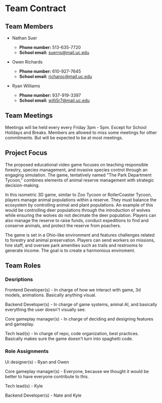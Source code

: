 # Team Contract

## Team Members
- Nathan Suer
    - **Phone number:** 513-635-7720
    - **School email:** suerns@mail.uc.edu

- Owen Richards
    - **Phone number:** 610-927-7645
    - **School email:** richaroc@mail.uc.edu

- Ryan Williams
    - **Phone number:** 937-919-3397
    - **School email:** willi5r7@mail.uc.edu


## Team Meetings
Meetings will be held every every Friday 3pm - 5pm. Except for School Holidays and Breaks.
Members are allowed to miss some meetings for other commitments. But will be expected to be at most meetings.

## Project Focus
The proposed educational video game focuses on teaching responsible forestry, species management, and invasive species control through an engaging simulation. The game, tentatively named "The Park Department Tycoon," combines elements of animal reserve management with strategic decision-making.

In this isometric 3D game, similar to Zoo Tycoon or RollerCoaster Tycoon, players manage animal populations within a reserve. They must balance the ecosystem by controlling animal and plant populations. An example of this would be controlling deer populations through the introduction of wolves while ensuring the wolves do not decimate the deer population. Players can also manage the reserve to raise funds, conduct expeditions to find and conserve animals, and protect the reserve from poachers.

The game is set in a Ohio-like environment and features challenges related to forestry and animal preservation. Players can send workers on missions, hire staff, and oversee park amenities such as trails and restrooms to generate income. The goal is to create a harmonious enviroment.

## Team Roles

### Desriptions
Frontend Developer(s) - In charge of how we interact with game, 3d models, animations. Basically anything visual. 

Backend Developer(s) - In charge of game systems, animal AI, and basically everything the user doesn't visually see.

Core gameplay manager(s) - In charge of deciding and designing features and gameplay.

Tech lead(s) - In charge of repo, code organization, best practices. Basically makes sure the game doesn't turn into spaghetti code.

### Role Assignments
Ui designer(s) - Ryan and Owen

Core gameplay manager(s) - Everyone, because we thought it would be better to have everyone contribute to this.

Tech lead(s) - Kyle

Backend Developer(s) - Nate and Kyle
